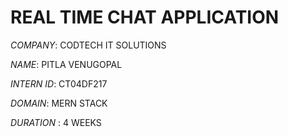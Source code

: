 # REAL TIME CHAT APPLICATION 

*COMPANY*: CODTECH IT SOLUTIONS 

*NAME*:  PITLA VENUGOPAL 

*INTERN ID*: CT04DF217 

*DOMAIN*: MERN STACK

*DURATION* : 4 WEEKS 

